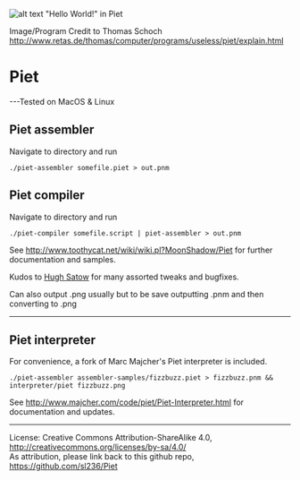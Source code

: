 ![alt text](https://ipfs.io/ipns/QmXbs5uUu3PudTED339yVBpJD66oL99beTid6SH6dhZHLZ/Images/pietb.png)
"Hello World!" in Piet

Image/Program Credit to Thomas Schoch http://www.retas.de/thomas/computer/programs/useless/piet/explain.html

Piet
====

---Tested on MacOS & Linux

Piet assembler
--------------

Navigate to directory and run

    ./piet-assembler somefile.piet > out.pnm

Piet compiler
-------------

Navigate to directory and run

    ./piet-compiler somefile.script | piet-assembler > out.pnm

See http://www.toothycat.net/wiki/wiki.pl?MoonShadow/Piet for further documentation and samples.   
   
Kudos to [Hugh Satow](http://freespace.virgin.net/hugh.satow/midp/) for many assorted tweaks and bugfixes.

Can also output .png usually but to be save outputting .pnm and then converting to .png

---

Piet interpreter
----------------

For convenience, a fork of Marc Majcher's Piet interpreter is included. 

    ./piet-assembler assembler-samples/fizzbuzz.piet > fizzbuzz.pnm && interpreter/piet fizzbuzz.png

See http://www.majcher.com/code/piet/Piet-Interpreter.html for documentation and updates.

----

License: Creative Commons Attribution-ShareAlike 4.0, http://creativecommons.org/licenses/by-sa/4.0/  
As attribution, please link back to this github repo, https://github.com/sl236/Piet
